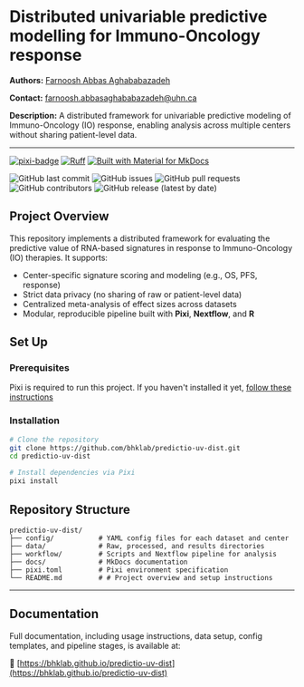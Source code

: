 # Distributed univariable predictive modelling for Immuno-Oncology response

**Authors:** [Farnoosh Abbas Aghababazadeh](https://github.com/RibaA)

**Contact:** [farnoosh.abbasaghababazadeh@uhn.ca](mailto:farnoosh.abbasaghababazadeh@uhn.ca)

**Description:** A distributed framework for univariable predictive modeling of Immuno-Oncology (IO) response, enabling analysis across multiple centers without sharing patient-level data.

--------------------------------------

[![pixi-badge](https://img.shields.io/endpoint?url=https://raw.githubusercontent.com/prefix-dev/pixi/main/assets/badge/v0.json&style=flat-square)](https://github.com/prefix-dev/pixi)
[![Ruff](https://img.shields.io/endpoint?url=https://raw.githubusercontent.com/astral-sh/ruff/main/assets/badge/v2.json&style=flat-square)](https://github.com/astral-sh/ruff)
[![Built with Material for MkDocs](https://img.shields.io/badge/mkdocs--material-gray?logo=materialformkdocs&style=flat-square)](https://github.com/squidfunk/mkdocs-material)

![GitHub last commit](https://img.shields.io/github/last-commit/bhklab/predictio-uv-dist?style=flat-square)
![GitHub issues](https://img.shields.io/github/issues/bhklab/predictio-uv-dist?style=flat-square)
![GitHub pull requests](https://img.shields.io/github/issues-pr/bhklab/predictio-uv-dist?style=flat-square)
![GitHub contributors](https://img.shields.io/github/contributors/bhklab/predictio-uv-dist?style=flat-square)
![GitHub release (latest by date)](https://img.shields.io/github/v/release/bhklab/predictio-uv-dist?style=flat-square)

## Project Overview

This repository implements a distributed framework for evaluating the predictive value of RNA-based signatures in response to Immuno-Oncology (IO) therapies. It supports:

- Center-specific signature scoring and modeling (e.g., OS, PFS, response)
- Strict data privacy (no sharing of raw or patient-level data)
- Centralized meta-analysis of effect sizes across datasets
- Modular, reproducible pipeline built with **Pixi**, **Nextflow**, and **R**

## Set Up

### Prerequisites

Pixi is required to run this project.
If you haven't installed it yet, [follow these instructions](https://pixi.sh/latest/)

### Installation

```bash
# Clone the repository
git clone https://github.com/bhklab/predictio-uv-dist.git
cd predictio-uv-dist

# Install dependencies via Pixi
pixi install
```
## Repository Structure

```
predictio-uv-dist/
├── config/           # YAML config files for each dataset and center
├── data/             # Raw, processed, and results directories
├── workflow/         # Scripts and Nextflow pipeline for analysis
├── docs/             # MkDocs documentation 
├── pixi.toml         # Pixi environment specification
└── README.md         # # Project overview and setup instructions
```

---

## Documentation

Full documentation, including usage instructions, data setup, config templates, and pipeline stages, is available at:

🔗 [https://bhklab.github.io/predictio-uv-dist](https://bhklab.github.io/predictio-uv-dist)

